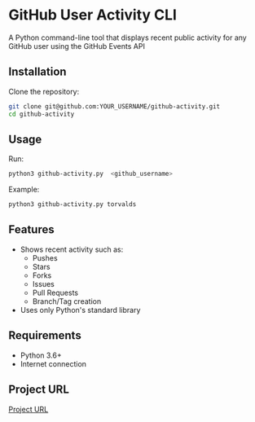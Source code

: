 # GitHub User Activity CLI

A Python command-line tool that displays recent public activity for any GitHub user using the GitHub Events API

## Installation
Clone the repository: 

```bash
git clone git@github.com:YOUR_USERNAME/github-activity.git
cd github-activity
```

## Usage
Run:
```bash
python3 github-activity.py  <github_username>
```
Example: 
```bash
python3 github-activity.py torvalds
```

## Features
- Shows recent activity such as: 
    - Pushes
    - Stars
    - Forks
    - Issues 
    - Pull Requests
    - Branch/Tag creation
- Uses only Python's standard library

## Requirements
- Python 3.6+
- Internet connection

## Project URL

[Project URL](https://roadmap.sh/projects/github-user-activity)
